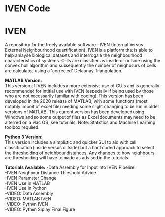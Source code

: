 # IVEN Code
 
 # IVEN
A repository for the freely available software - IVEN (Internal Versus External Neighbourhood quantification). IVEN is a platform that is able to help anlayse biological datasets and interrogate the neighbourhood characteristics of systems. Cells are classified as inside or outside using the convex hull algorithm and subsequently the number of neighbours of cells are calculated using a 'corrected' Delaunay Triangulation. 

**MATLAB Version:**  
This version of IVEN includes a more extensive use of GUIs and is generally recommended for intitial use with IVEN (especially if being used by those who are not necessarily familiar with coding). This version has been developed in the 2020 release of MATLAB, with some functions (most notably import of excel file) needing some slight changing to be run in older versions of MATLAB. This current version has been developed using Windows and so some output of files as Excel documents may need to be alterred on a Mac OS, see tutorials. Note: Statistics and Machine Learning toolbox required. 

**Python 3 Version:**  
This version includes a simplistic and quicker GUI to aid with cell classification (inside versus outside) but a hard coded approach to select the thresholding of neighbour distances. Any changes to how neighbours are thresholding will have to made as advised in the tutorials. 

**Tutorials Available:** 
-Data Assembly for Input into IVEN Pipeline   
-IVEN Neighbour Distance Threshold Advice   
-IVEN Parameter Change   
-IVEN Use in MATLAB   
-IVEN Use in Python   
-VIDEO: Data Assembly   
-VIDEO: MATLAB IVEN   
-VIDEO: Python IVEN   
-VIDEO: Python Siplay Final Figure  
